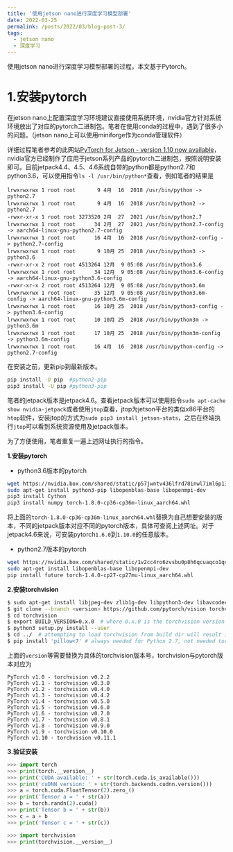 ```yaml
---
title: '使用jetson nano进行深度学习模型部署'
date: 2022-03-25
permalink: /posts/2022/03/blog-post-3/
tags:
  - jetson nano
  - 深度学习
---
```


使用jetson nano进行深度学习模型部署的过程，本文基于Pytorch。

# 1.安装pytorch

在jetson nano上配置深度学习环境建议直接使用系统环境，nvidia官方针对系统环境放出了对应的pytorch二进制包。笔者在使用conda的过程中，遇到了很多小的问题。（jetson nano上可以使用miniforge作为conda管理软件）

详细过程笔者参考的此网站[PyTorch for Jetson - version 1.10 now available](https://forums.developer.nvidia.com/t/pytorch-for-jetson-version-1-10-now-available/72048)，nvidia官方已经制作了应用于jetson系列产品的pytorch二进制包，按照说明安装即可。目前jetpack4.4、4.5、4.6系统自带的python都是python2.7和python3.6，可以使用指令`ls -l /usr/bin/python*`查看，例如笔者的结果是
```
lrwxrwxrwx 1 root root       9 4月  16  2018 /usr/bin/python -> python2.7
lrwxrwxrwx 1 root root       9 4月  16  2018 /usr/bin/python2 -> python2.7
-rwxr-xr-x 1 root root 3273520 2月  27  2021 /usr/bin/python2.7
lrwxrwxrwx 1 root root      34 2月  27  2021 /usr/bin/python2.7-config -> aarch64-linux-gnu-python2.7-config
lrwxrwxrwx 1 root root      16 4月  16  2018 /usr/bin/python2-config -> python2.7-config
lrwxrwxrwx 1 root root       9 10月 25  2018 /usr/bin/python3 -> python3.6
-rwxr-xr-x 2 root root 4513264 12月  9 05:08 /usr/bin/python3.6
lrwxrwxrwx 1 root root      34 12月  9 05:08 /usr/bin/python3.6-config -> aarch64-linux-gnu-python3.6-config
-rwxr-xr-x 2 root root 4513264 12月  9 05:08 /usr/bin/python3.6m
lrwxrwxrwx 1 root root      35 12月  9 05:08 /usr/bin/python3.6m-config -> aarch64-linux-gnu-python3.6m-config
lrwxrwxrwx 1 root root      16 10月 25  2018 /usr/bin/python3-config -> python3.6-config
lrwxrwxrwx 1 root root      10 10月 25  2018 /usr/bin/python3m -> python3.6m
lrwxrwxrwx 1 root root      17 10月 25  2018 /usr/bin/python3m-config -> python3.6m-config
lrwxrwxrwx 1 root root      16 4月  16  2018 /usr/bin/python-config -> python2.7-config
```

在安装之前，更新pip到最新版本。
```bash
pip install -U pip  #python2-pip
pip3 install -U pip #python3-pip
```

笔者的jetpack版本是jetpack4.6。查看jetpack版本可以使用指令`sudo apt-cache show nvidia-jetpack`或者使用`jtop`查看，jtop为jetson平台的类似x86平台的`htop`软件，安装jtop的方式为`sudo pip3 install jetson-stats`，之后在终端执行`jtop`可以看到系统资源使用及jetpack版本。

为了方便使用，笔者重复一遍上述网址执行的指令。

**1.安装pytorch**

* python3.6版本的pytorch

```bash
wget https://nvidia.box.com/shared/static/p57jwntv436lfrd78inwl7iml6p13fzh.whl -O torch-1.8.0-cp36-cp36m-linux_aarch64.whl
sudo apt-get install python3-pip libopenblas-base libopenmpi-dev 
pip3 install Cython
pip3 install numpy torch-1.8.0-cp36-cp36m-linux_aarch64.whl
```

将上面的`torch-1.8.0-cp36-cp36m-linux_aarch64.whl`替换为自己想要安装的版本，不同的jetpack版本对应不同的pytorch版本，具体可查阅上述网址。对于jetpack4.6来说，可安装pytorch`1.6.0`到`1.10.0`的任意版本。

* python2.7版本的pytorch

```bash
wget https://nvidia.box.com/shared/static/1v2cc4ro6zvsbu0p8h6qcuaqco1qcsif.whl -O torch-1.4.0-cp27-cp27mu-linux_aarch64.whl
sudo apt-get install libopenblas-base libopenmpi-dev 
pip install future torch-1.4.0-cp27-cp27mu-linux_aarch64.whl
```

**2.安装torchvision**

```bash
$ sudo apt-get install libjpeg-dev zlib1g-dev libpython3-dev libavcodec-dev libavformat-dev libswscale-dev
$ git clone --branch <version> https://github.com/pytorch/vision torchvision   # see below for version of torchvision to download
$ cd torchvision
$ export BUILD_VERSION=0.x.0  # where 0.x.0 is the torchvision version  
$ python3 setup.py install --user
$ cd ../  # attempting to load torchvision from build dir will result in import error
$ pip install 'pillow<7' # always needed for Python 2.7, not needed torchvision v0.5.0+ with Python 3.6
```

上面的`version`等需要替换为具体的torchvision版本号，torchvision与pytorch版本对应为
```
PyTorch v1.0 - torchvision v0.2.2
PyTorch v1.1 - torchvision v0.3.0
PyTorch v1.2 - torchvision v0.4.0
PyTorch v1.3 - torchvision v0.4.2
PyTorch v1.4 - torchvision v0.5.0
PyTorch v1.5 - torchvision v0.6.0
PyTorch v1.6 - torchvision v0.7.0
PyTorch v1.7 - torchvision v0.8.1
PyTorch v1.8 - torchvision v0.9.0
PyTorch v1.9 - torchvision v0.10.0
PyTorch v1.10 - torchvision v0.11.1
```

**3.验证安装**

```python
>>> import torch
>>> print(torch.__version__)
>>> print('CUDA available: ' + str(torch.cuda.is_available()))
>>> print('cuDNN version: ' + str(torch.backends.cudnn.version()))
>>> a = torch.cuda.FloatTensor(2).zero_()
>>> print('Tensor a = ' + str(a))
>>> b = torch.randn(2).cuda()
>>> print('Tensor b = ' + str(b))
>>> c = a + b
>>> print('Tensor c = ' + str(c))

>>> import torchvision
>>> print(torchvision.__version__)
```

